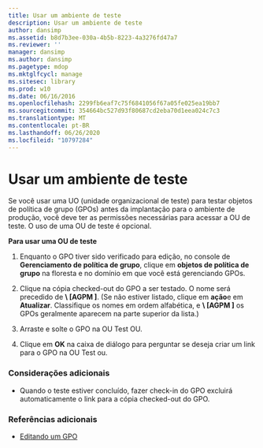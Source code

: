```yaml
---
title: Usar um ambiente de teste
description: Usar um ambiente de teste
author: dansimp
ms.assetid: b8d7b3ee-030a-4b5b-8223-4a3276fd47a7
ms.reviewer: ''
manager: dansimp
ms.author: dansimp
ms.pagetype: mdop
ms.mktglfcycl: manage
ms.sitesec: library
ms.prod: w10
ms.date: 06/16/2016
ms.openlocfilehash: 2299fb6eaf7c75f6841056f67a05fe025ea19bb7
ms.sourcegitcommit: 354664bc527d93f80687cd2eba70d1eea024c7c3
ms.translationtype: MT
ms.contentlocale: pt-BR
ms.lasthandoff: 06/26/2020
ms.locfileid: "10797284"
---
```

# Usar um ambiente de teste


Se você usar uma UO (unidade organizacional de teste) para testar objetos de política de grupo (GPOs) antes da implantação para o ambiente de produção, você deve ter as permissões necessárias para acessar a OU de teste. O uso de uma OU de teste é opcional.

**Para usar uma OU de teste**

1.  Enquanto o GPO tiver sido verificado para edição, no console de **Gerenciamento de política de grupo**, clique em **objetos de política de grupo** na floresta e no domínio em que você está gerenciando GPOs.

2.  Clique na cópia checked-out do GPO a ser testado. O nome será precedido de **\ [AGPM \]**. (Se não estiver listado, clique em **ação**e em **Atualizar**. Classifique os nomes em ordem alfabética, e **\ [AGPM \]** os GPOs geralmente aparecem na parte superior da lista.)

3.  Arraste e solte o GPO na OU Test OU.

4.  Clique em **OK** na caixa de diálogo para perguntar se deseja criar um link para o GPO na OU Test ou.

### Considerações adicionais

-   Quando o teste estiver concluído, fazer check-in do GPO excluirá automaticamente o link para a cópia checked-out do GPO.

### Referências adicionais

-   [Editando um GPO](editing-a-gpo.md)

 

 





